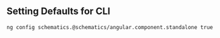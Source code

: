 ## Setting Defaults for CLI

```shell
ng config schematics.@schematics/angular.component.standalone true
```